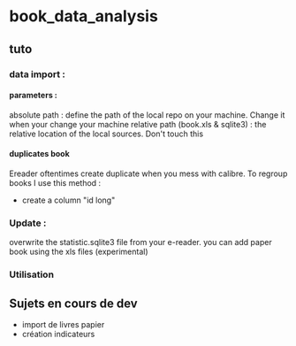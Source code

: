 # book_data_analysis



## tuto

### data import : 

#### parameters :
absolute path : define the path of the local repo on your machine. Change it when your change your machine
relative path (book.xls & sqlite3) : the relative location of the local sources. Don't touch this

#### duplicates book
Ereader oftentimes create duplicate when you mess with calibre.
To regroup books I use this method : 
* create a column "id long"



### Update : 
overwrite the statistic.sqlite3 file from your e-reader.
you can add paper book using the xls files (experimental)


### Utilisation 


## Sujets en cours de dev
* import de livres papier
* création indicateurs